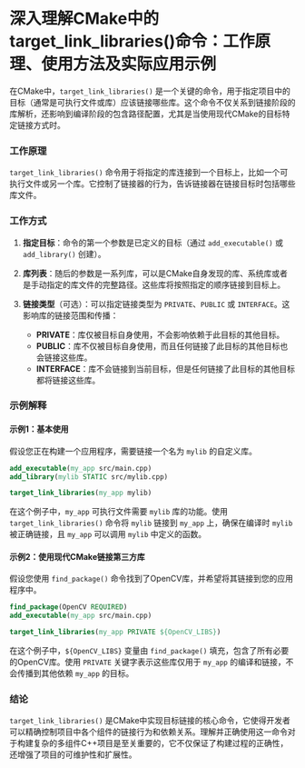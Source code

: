 # 深入理解CMake中的target_link_libraries()命令：工作原理、使用方法及实际应用示例

在CMake中，`target_link_libraries()` 是一个关键的命令，用于指定项目中的目标（通常是可执行文件或库）应该链接哪些库。这个命令不仅关系到链接阶段的库解析，还影响到编译阶段的包含路径配置，尤其是当使用现代CMake的目标特定链接方式时。

### 工作原理

`target_link_libraries()` 命令用于将指定的库连接到一个目标上，比如一个可执行文件或另一个库。它控制了链接器的行为，告诉链接器在链接目标时包括哪些库文件。

### 工作方式

1. **指定目标**：命令的第一个参数是已定义的目标（通过 `add_executable()` 或 `add_library()` 创建）。

2. **库列表**：随后的参数是一系列库，可以是CMake自身发现的库、系统库或者是手动指定的库文件的完整路径。这些库将按照指定的顺序链接到目标上。

3. **链接类型**（可选）：可以指定链接类型为 `PRIVATE`、`PUBLIC` 或 `INTERFACE`。这影响库的链接范围和传播：
   - **PRIVATE**：库仅被目标自身使用，不会影响依赖于此目标的其他目标。
   - **PUBLIC**：库不仅被目标自身使用，而且任何链接了此目标的其他目标也会链接这些库。
   - **INTERFACE**：库不会链接到当前目标，但是任何链接了此目标的其他目标都将链接这些库。

### 示例解释

#### 示例1：基本使用

假设您正在构建一个应用程序，需要链接一个名为 `mylib` 的自定义库。

```cmake
add_executable(my_app src/main.cpp)
add_library(mylib STATIC src/mylib.cpp)

target_link_libraries(my_app mylib)
```

在这个例子中，`my_app` 可执行文件需要 `mylib` 库的功能。使用 `target_link_libraries()` 命令将 `mylib` 链接到 `my_app` 上，确保在编译时 `mylib` 被正确链接，且 `my_app` 可以调用 `mylib` 中定义的函数。

#### 示例2：使用现代CMake链接第三方库

假设您使用 `find_package()` 命令找到了OpenCV库，并希望将其链接到您的应用程序中。

```cmake
find_package(OpenCV REQUIRED)
add_executable(my_app src/main.cpp)

target_link_libraries(my_app PRIVATE ${OpenCV_LIBS})
```

在这个例子中，`${OpenCV_LIBS}` 变量由 `find_package()` 填充，包含了所有必要的OpenCV库。使用 `PRIVATE` 关键字表示这些库仅用于 `my_app` 的编译和链接，不会传播到其他依赖 `my_app` 的目标。

### 结论

`target_link_libraries()` 是CMake中实现目标链接的核心命令，它使得开发者可以精确控制项目中各个组件的链接行为和依赖关系。理解并正确使用这一命令对于构建复杂的多组件C++项目是至关重要的，它不仅保证了构建过程的正确性，还增强了项目的可维护性和扩展性。